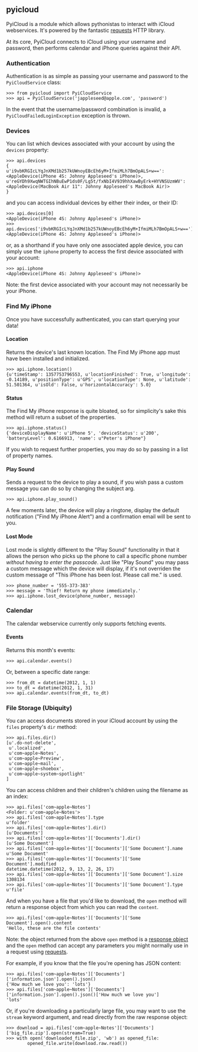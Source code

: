 ## pyicloud

PyiCloud is a module which allows pythonistas to interact with iCloud webservices. It's powered by the fantastic [requests](https://github.com/kennethreitz/requests) HTTP library.

At its core, PyiCloud connects to iCloud using your username and password, then performs calendar and iPhone queries against their API.

### Authentication

Authentication is as simple as passing your username and password to the `PyiCloudService` class:

```
>>> from pyicloud import PyiCloudService
>>> api = PyiCloudService('jappleseed@apple.com', 'password')
```

In the event that the username/password combination is invalid, a `PyiCloudFailedLoginException` exception is thrown.

### Devices

You can list which devices associated with your account by using the `devices` property:

```
>>> api.devices
{
u'i9vbKRGIcLYqJnXMd1b257kUWnoyEBcEh6yM+IfmiMLh7BmOpALS+w==': <AppleDevice(iPhone 4S: Johnny Appleseed's iPhone)>,
u'reGYDh9XwqNWTGIhNBuEwP1ds0F/Lg5t/fxNbI4V939hhXawByErk+HYVNSUzmWV': <AppleDevice(MacBook Air 11": Johnny Appleseed's MacBook Air)>
}
```

and you can access individual devices by either their index, or their ID:

```
>>> api.devices[0]
<AppleDevice(iPhone 4S: Johnny Appleseed's iPhone)>
>>> api.devices['i9vbKRGIcLYqJnXMd1b257kUWnoyEBcEh6yM+IfmiMLh7BmOpALS+w==']
<AppleDevice(iPhone 4S: Johnny Appleseed's iPhone)>
```

or, as a shorthand if you have only one associated apple device, you can simply use the `iphone` property to access the first device associated with your account:

```
>>> api.iphone
<AppleDevice(iPhone 4S: Johnny Appleseed's iPhone)>
```

Note: the first device associated with your account may not necessarily be your iPhone.

### Find My iPhone

Once you have successfully authenticated, you can start querying your data!

#### Location

Returns the device's last known location. The Find My iPhone app must have been installed and initialized.

```
>>> api.iphone.location()
{u'timeStamp': 1357753796553, u'locationFinished': True, u'longitude': -0.14189, u'positionType': u'GPS', u'locationType': None, u'latitude': 51.501364, u'isOld': False, u'horizontalAccuracy': 5.0}
```

#### Status

The Find My iPhone response is quite bloated, so for simplicity's sake this method will return a subset of the properties.

```
>>> api.iphone.status()
{'deviceDisplayName': u'iPhone 5', 'deviceStatus': u'200', 'batteryLevel': 0.6166913, 'name': u"Peter's iPhone"}
```

If you wish to request further properties, you may do so by passing in a list of property names.

#### Play Sound

Sends a request to the device to play a sound, if you wish pass a custom message you can do so by changing the subject arg.

```
>>> api.iphone.play_sound()
```

A few moments later, the device will play a ringtone, display the default notification ("Find My iPhone Alert") and a confirmation email will be sent to you.

#### Lost Mode

Lost mode is slightly different to the "Play Sound" functionality in that it allows the person who picks up the phone to call a specific phone number *without having to enter the passcode*. Just like "Play Sound" you may pass a custom message which the device will display, if it's not overriden the custom message of "This iPhone has been lost. Please call me." is used.

```
>>> phone_number = '555-373-383'
>>> message = 'Thief! Return my phone immediately.'
>>> api.iphone.lost_device(phone_number, message)
```

### Calendar

The calendar webservice currently only supports fetching events.

#### Events

Returns this month's events:

```
>>> api.calendar.events()
```

Or, between a specific date range:

```
>>> from_dt = datetime(2012, 1, 1)
>>> to_dt = datetime(2012, 1, 31)
>>> api.calendar.events(from_dt, to_dt)
```

### File Storage (Ubiquity)

You can access documents stored in your iCloud account by using the `files` property's `dir` method:

```
>>> api.files.dir()
[u'.do-not-delete',
 u'.localized',
 u'com~apple~Notes',
 u'com~apple~Preview',
 u'com~apple~mail',
 u'com~apple~shoebox',
 u'com~apple~system~spotlight'
]
```

You can access children and their children's children using the filename as an index:

```
>>> api.files['com~apple~Notes']
<Folder: u'com~apple~Notes'>
>>> api.files['com~apple~Notes'].type
u'folder'
>>> api.files['com~apple~Notes'].dir()
[u'Documents']
>>> api.files['com~apple~Notes']['Documents'].dir()
[u'Some Document']
>>> api.files['com~apple~Notes']['Documents']['Some Document'].name
u'Some Document'
>>> api.files['com~apple~Notes']['Documents']['Some Document'].modified
datetime.datetime(2012, 9, 13, 2, 26, 17)
>>> api.files['com~apple~Notes']['Documents']['Some Document'].size
1308134
>>> api.files['com~apple~Notes']['Documents']['Some Document'].type
u'file'
```

And when you have a file that you'd like to download, the `open` method will return a response object from which you can read the `content`.

```
>>> api.files['com~apple~Notes']['Documents']['Some Document'].open().content
'Hello, these are the file contents'
```

Note: the object returned from the above `open` method is a [response object](http://www.python-requests.org/en/latest/api/#classes) and the `open` method can accept any parameters you might normally use in a request using [requests](https://github.com/kennethreitz/requests).

For example, if you know that the file you're opening has JSON content:

```
>>> api.files['com~apple~Notes']['Documents']['information.json'].open().json()
{'How much we love you': 'lots'}
>>> api.files['com~apple~Notes']['Documents']['information.json'].open().json()['How much we love you']
'lots'
```

Or, if you're downloading a particularly large file, you may want to use the `stream` keyword argument, and read directly from the raw response object:

```
>>> download = api.files['com~apple~Notes']['Documents']['big_file.zip'].open(stream=True)
>>> with open('downloaded_file.zip', 'wb') as opened_file:
        opened_file.write(download.raw.read())
```
